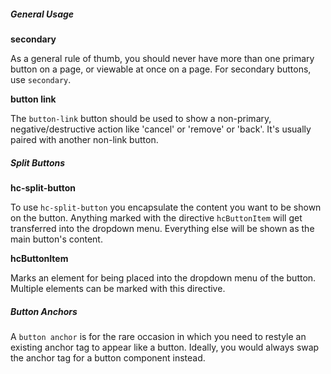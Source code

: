 ##### General Usage

**secondary**

As a general rule of thumb, you should never have more than one primary button on a page, or viewable at once on a page. For secondary buttons, use `secondary`.

**button link**

The `button-link` button should be used to show a non-primary, negative/destructive action like 'cancel' or 'remove' or 'back'. It's usually paired with another non-link button.

##### Split Buttons

**hc-split-button**

To use `hc-split-button` you encapsulate the content you want to be shown on the button. Anything marked with the directive `hcButtonItem` will get transferred into the dropdown menu. Everything else will be shown as the main button's content.

**hcButtonItem**

Marks an element for being placed into the dropdown menu of the button. Multiple elements can be marked with this directive.

##### Button Anchors

A `button anchor` is for the rare occasion in which you need to restyle an existing anchor tag to appear like a button. Ideally, you would always swap the anchor tag for a button component instead.
